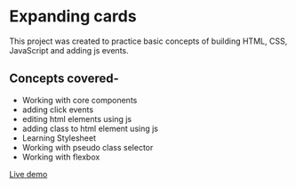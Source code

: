 # Expanding cards
This project was created to practice basic concepts of building HTML, CSS, JavaScript and adding js events.
## Concepts covered-
* Working with core components
* adding click events
* editing html elements using js
* adding class to html element using js
* Learning Stylesheet
* Working with pseudo class selector
* Working with flexbox

[Live demo](https://ipriyankrajai.github.io/lamp-webpage/)
